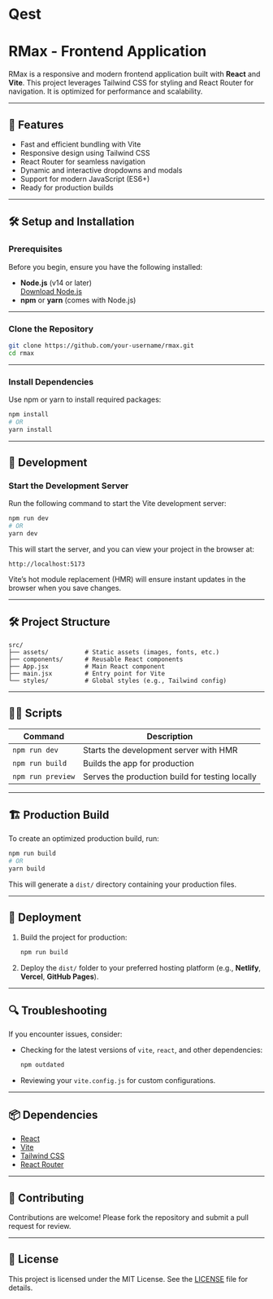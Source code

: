 # Qest
# RMax - Frontend Application

RMax is a responsive and modern frontend application built with **React** and **Vite**. This project leverages Tailwind CSS for styling and React Router for navigation. It is optimized for performance and scalability.

---

## 🚀 Features

- Fast and efficient bundling with Vite
- Responsive design using Tailwind CSS
- React Router for seamless navigation
- Dynamic and interactive dropdowns and modals
- Support for modern JavaScript (ES6+)
- Ready for production builds

---

## 🛠 Setup and Installation

### Prerequisites

Before you begin, ensure you have the following installed:

- **Node.js** (v14 or later)  
  [Download Node.js](https://nodejs.org/)
- **npm** or **yarn** (comes with Node.js)

---

### Clone the Repository

```bash
git clone https://github.com/your-username/rmax.git
cd rmax
```

---

### Install Dependencies

Use npm or yarn to install required packages:

```bash
npm install
# OR
yarn install
```

---

## 🌟 Development

### Start the Development Server

Run the following command to start the Vite development server:

```bash
npm run dev
# OR
yarn dev
```

This will start the server, and you can view your project in the browser at:

```plaintext
http://localhost:5173
```

Vite’s hot module replacement (HMR) will ensure instant updates in the browser when you save changes.

---

## 🛠 Project Structure

```plaintext
src/
├── assets/          # Static assets (images, fonts, etc.)
├── components/      # Reusable React components
├── App.jsx          # Main React component
├── main.jsx         # Entry point for Vite
└── styles/          # Global styles (e.g., Tailwind config)
```

---

## 🧑‍💻 Scripts

| Command          | Description                                       |
| ---------------- | ------------------------------------------------- |
| `npm run dev`    | Starts the development server with HMR            |
| `npm run build`  | Builds the app for production                     |
| `npm run preview`| Serves the production build for testing locally   |

---

## 🏗 Production Build

To create an optimized production build, run:

```bash
npm run build
# OR
yarn build
```

This will generate a `dist/` directory containing your production files.

---

## 🔧 Deployment

1. Build the project for production:
   ```bash
   npm run build
   ```
2. Deploy the `dist/` folder to your preferred hosting platform (e.g., **Netlify**, **Vercel**, **GitHub Pages**).

---

## 🔍 Troubleshooting

If you encounter issues, consider:

- Checking for the latest versions of `vite`, `react`, and other dependencies:
  ```bash
  npm outdated
  ```
- Reviewing your `vite.config.js` for custom configurations.

---

## 📦 Dependencies

- [React](https://reactjs.org/)
- [Vite](https://vitejs.dev/)
- [Tailwind CSS](https://tailwindcss.com/)
- [React Router](https://reactrouter.com/)

---

## 🤝 Contributing

Contributions are welcome! Please fork the repository and submit a pull request for review.

---

## 📝 License

This project is licensed under the MIT License. See the [LICENSE](LICENSE) file for details.

